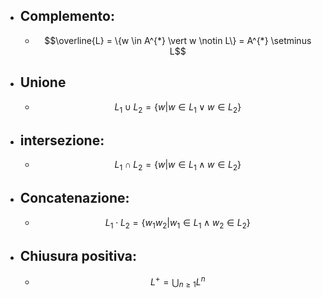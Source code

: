 - ## Complemento:
	- $$\overline{L} = \{w \in A^{*} \vert w \notin L\} = A^{*} \setminus L$$
- ## Unione
	-  $$L_{1} \cup L_{2} = \{w \vert w \in L_{1} \lor w \in  L_{2}\}$$
- ## intersezione:
	- $$L_{1} \cap L_{2} = \{w \vert w \in L_{1} \land w \in  L_{2}\}$$
- ## Concatenazione:
	- $$L_{1} \cdot L_{2} = \{w_{1}w_{2}\vert w_{1} \in L_{1} \land w_{2} \in L_{2}\}$$
- ## Chiusura positiva:
	- $$L^{+} = \bigcup_{n \geq 1}L^{n}$$